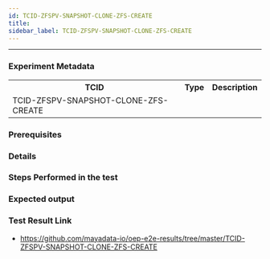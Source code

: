 ```yaml
---
id: TCID-ZFSPV-SNAPSHOT-CLONE-ZFS-CREATE
title: 
sidebar_label: TCID-ZFSPV-SNAPSHOT-CLONE-ZFS-CREATE
---
```

------

### Experiment Metadata

<table>
  <tr>
    <th> TCID </th>
    <th> Type </th>
    <th> Description </th>
  </tr>
  <tr>
    <td>TCID-ZFSPV-SNAPSHOT-CLONE-ZFS-CREATE</td>
    <td></td>
    <td></td>
  </tr>
</table>

### Prerequisites


### Details


### Steps Performed in the test



### Expected output


### Test Result Link

- https://github.com/mayadata-io/oep-e2e-results/tree/master/TCID-ZFSPV-SNAPSHOT-CLONE-ZFS-CREATE

